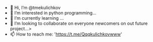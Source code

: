 - 👋 Hi, I’m @tmekulichkov
- 👀 I’m interested in python programming...
- 🌱 I’m currently learning ...
- 💞️ I’m looking to collaborate on everyone newcomers on out future project...>
- 📫 How to reach me: 'https://t.me/Qqqkulichkovwww'

<!---
tmekulichkov/tmekulichkov is a ✨ special ✨ repository because its `README.md` (this file) appears on your GitHub profile.
You can click the Preview link to take a look at your changes.
--->
